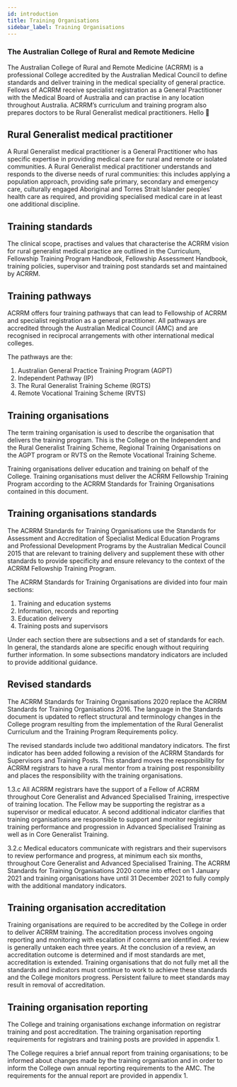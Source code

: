 ```yaml
---
id: introduction
title: Training Organisations
sidebar_label: Training Organisations
---
```

### The Australian College of Rural and Remote Medicine

The Australian College of Rural and Remote Medicine (ACRRM) is a professional College
accredited by the Australian Medical Council to define standards and deliver training in the
medical speciality of general practice. Fellows of ACRRM receive specialist registration as a
General Practitioner with the Medical Board of Australia and can practise in any location
throughout Australia. ACRRM’s curriculum and training program also prepares doctors to be Rural Generalist
medical practitioners. Hello 🙏

## Rural Generalist medical practitioner

A Rural Generalist medical practitioner is a General Practitioner who has specific expertise
in providing medical care for rural and remote or isolated communities. A Rural Generalist
medical practitioner understands and responds to the diverse needs of rural communities:
this includes applying a population approach, providing safe primary, secondary and
emergency care, culturally engaged Aboriginal and Torres Strait Islander peoples’ health
care as required, and providing specialised medical care in at least one additional discipline.

## Training standards

The clinical scope, practises and values that characterise the ACRRM vision for rural
generalist medical practice are outlined in the Curriculum, Fellowship Training Program
Handbook, Fellowship Assessment Handbook, training policies, supervisor and training post
standards set and maintained by ACRRM.

## Training pathways

ACRRM offers four training pathways that can lead to Fellowship of ACRRM and specialist
registration as a general practitioner. All pathways are accredited through the Australian
Medical Council (AMC) and are recognised in reciprocal arrangements with other
international medical colleges.

The pathways are the:

1. Australian General Practice Training Program (AGPT)
2. Independent Pathway (IP)
3. The Rural Generalist Training Scheme (RGTS)
4. Remote Vocational Training Scheme (RVTS)

## Training organisations

The term training organisation is used to describe the organisation that delivers the training
program. This is the College on the Independent and the Rural Generalist Training Scheme,
Regional Training Organisations on the AGPT program or RVTS on the Remote Vocational
Training Scheme.

Training organisations deliver education and training on behalf of the College. Training
organisations must deliver the ACRRM Fellowship Training Program according to the
ACRRM Standards for Training Organisations contained in this document.

## Training organisations standards

The ACRRM Standards for Training Organisations use the Standards for Assessment and
Accreditation of Specialist Medical Education Programs and Professional Development
Programs by the Australian Medical Council 2015 that are relevant to training delivery and
supplement these with other standards to provide specificity and ensure relevancy to the
context of the ACRRM Fellowship Training Program.

The ACRRM Standards for Training Organisations are divided into four main sections:

1. Training and education systems
2. Information, records and reporting
3. Education delivery
4. Training posts and supervisors

Under each section there are subsections and a set of standards for each. In general, the
standards alone are specific enough without requiring further information. In some
subsections mandatory indicators are included to provide additional guidance.

## Revised standards

The ACRRM Standards for Training Organisations 2020 replace the ACRRM Standards for
Training Organisations 2016. The language in the Standards document is updated to reflect
structural and terminology changes in the College program resulting from the implementation of the Rural Generalist Curriculum and the Training Program Requirements policy.

The revised standards include two additional mandatory indicators. The first indicator has
been added following a revision of the ACRRM Standards for Supervisors and Training
Posts. This standard moves the responsibility for ACRRM registrars to have a rural mentor
from a training post responsibility and places the responsibility with the training
organisations.

1.3.c All ACRRM registrars have the support of a Fellow of ACRRM throughout Core
Generalist and Advanced Specialised Training, irrespective of training location. The
Fellow may be supporting the registrar as a supervisor or medical educator.
A second additional indicator clarifies that training organisations are responsible to support
and monitor registrar training performance and progression in Advanced Specialised
Training as well as in Core Generalist Training.

3.2.c Medical educators communicate with registrars and their supervisors to review
performance and progress, at minimum each six months, throughout Core Generalist
and Advanced Specialised Training.
The ACRRM Standards for Training Organisations 2020 come into effect on 1 January 2021
and training organisations have until 31 December 2021 to fully comply with the additional
mandatory indicators.

## Training organisation accreditation

Training organisations are required to be accredited by the College in order to deliver
ACRRM training. The accreditation process involves ongoing reporting and monitoring with
escalation if concerns are identified. A review is generally untaken each three years. At the
conclusion of a review, an accreditation outcome is determined and if most standards are
met, accreditation is extended. Training organisations that do not fully met all the standards
and indicators must continue to work to achieve these standards and the College monitors
progress. Persistent failure to meet standards may result in removal of accreditation.

## Training organisation reporting

The College and training organisations exchange information on registrar training and post
accreditation. The training organisation reporting requirements for registrars and training
posts are provided in appendix 1.

The College requires a brief annual report from training organisations; to be informed about
changes made by the training organisation and in order to inform the College own annual
reporting requirements to the AMC. The requirements for the annual report are provided in
appendix 1.
